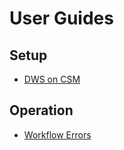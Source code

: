 # User Guides

## Setup

* [DWS on CSM](dws-on-csm/readme.md)

## Operation

* [Workflow Errors](errors/readme.md)
